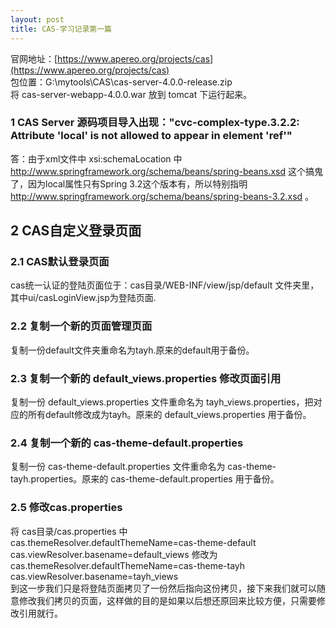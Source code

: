 ```yaml
---
layout: post
title: CAS-学习记录第一篇
---
```


官网地址：[https://www.apereo.org/projects/cas](https://www.apereo.org/projects/cas)  
包位置：G:\mytools\CAS\cas-server-4.0.0-release.zip  
将 cas-server-webapp-4.0.0.war 放到 tomcat 下运行起来。

### 1 CAS Server 源码项目导入出现："cvc-complex-type.3.2.2: Attribute 'local' is not allowed to appear in element 'ref'"  
答：由于xml文件中 xsi:schemaLocation 中 http://www.springframework.org/schema/beans/spring-beans.xsd 这个搞鬼了，因为local属性只有Spring 3.2这个版本有，所以特别指明 http://www.springframework.org/schema/beans/spring-beans-3.2.xsd 。  


## 2 CAS自定义登录页面  
### 2.1 CAS默认登录页面  
cas统一认证的登陆页面位于：cas目录/WEB-INF/view/jsp/default 文件夹里，其中ui/casLoginView.jsp为登陆页面.   

### 2.2 复制一个新的页面管理页面  
复制一份default文件夹重命名为tayh.原来的default用于备份。  

### 2.3 复制一个新的 default_views.properties 修改页面引用
复制一份 default_views.properties 文件重命名为 tayh_views.properties，把对应的所有default修改成为tayh。原来的 default_views.properties 用于备份。

### 2.4 复制一个新的 cas-theme-default.properties
复制一份 cas-theme-default.properties 文件重命名为 cas-theme-tayh.properties。原来的 cas-theme-default.properties 用于备份。

### 2.5 修改cas.properties
将 cas目录/cas.properties 中  
cas.themeResolver.defaultThemeName=cas-theme-default  
cas.viewResolver.basename=default_views
修改为  
cas.themeResolver.defaultThemeName=cas-theme-tayh  
cas.viewResolver.basename=tayh_views  
到这一步我们只是将登陆页面拷贝了一份然后指向这份拷贝，接下来我们就可以随意修改我们拷贝的页面，这样做的目的是如果以后想还原回来比较方便，只需要修改引用就行。